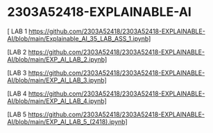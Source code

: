 # 2303A52418-EXPLAINABLE-AI
[ LAB 1 https://github.com/2303A52418/2303A52418-EXPLAINABLE-AI/blob/main/Explainable_AI_35_LAB_ASS_1.ipynb]

[LAB 2 https://github.com/2303A52418/2303A52418-EXPLAINABLE-AI/blob/main/EXP_AI_LAB_2.ipynb]

[LAB 3 https://github.com/2303A52418/2303A52418-EXPLAINABLE-AI/blob/main/EXP_AI_LAB_3.ipynb]

[LAB 4 https://github.com/2303A52418/2303A52418-EXPLAINABLE-AI/blob/main/EXP_AI_LAB_4.ipynb]

[LAB 5 https://github.com/2303A52418/2303A52418-EXPLAINABLE-AI/blob/main/EXP_AI_LAB_5_(2418).ipynb]
